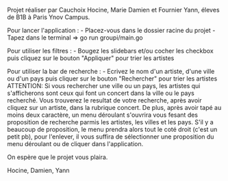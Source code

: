Projet réaliser par Cauchoix Hocine, Marie Damien et Fournier Yann, éleves de B1B à Paris Ynov Campus.

Pour lancer l'application :
    - Placez-vous dans le dossier racine du projet
    - Tapez dans le terminal => go run groupi/main.go

Pour utiliser les filtres :
    - Bougez les slidebars et/ou cocher les checkbox puis cliquez sur le bouton "Appliquer" pour trier les artistes

Pour utiliser la bar de recherche :
    - Ecrivez le nom d'un artiste, d'une ville ou d'un pays puis cliquer sur le bouton "Rechercher" pour trier les artistes
ATTENTION: Si vous rechercher une ville ou un pays, les artistes qui s'afficherons sont ceux qui font un concert dans la ville ou le pays recherché. Vous trouverez le resultat de votre recherche, après avoir cliquez sur un artiste, dans la rubrique concert.
De plus, après avoir tapé au moins deux caractère, un menu déroulant s'ouvrira vous fesant des proposition de recherche parmis les artistes, les villes et les pays. S'il y a beaucoup de proposition, le menu prendra alors tout le coté droit (c'est un petit pb), pour l'enlever, il vous suffira de sélectionner une proposition du menu déroulant ou de cliquer dans l'application.


On espère que le projet vous plaira.

Hocine, Damien, Yann